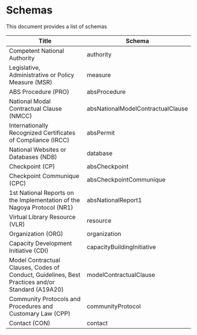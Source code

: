 # Schemas 

This document provides a list of schemas

| Title                  | Schema                                             |
|------------------------|----------------------------------------------------|
| Competent National Authority                                             | authority                          |
| Legislative, Administrative or Policy Measure (MSR)                      | measure                            |
| ABS Procedure (PRO)                                                      | absProcedure                       |
| National Modal Contractual Clause (NMCC)                                 | absNationalModelContractualClause  |
| Internationally Recognized Certificates of Compliance (IRCC)             | absPermit                          |
| National Websites or Databases (NDB)                                     | database                           |
| Checkpoint (CP)                                                          | absCheckpoint                      |
| Checkpoint Communique (CPC)                                              | absCheckpointCommunique            |
| 1st National Reports on the Implementation of the Nagoya Protocol (NR1)  | absNationalReport1                 |
| Virtual Library Resource (VLR)                                           | resource                           |
| Organization (ORG)                                                       | organization                       |
| Capacity Development Initiative (CDI)                                    | capacityBuildingInitiative         |
| Model Contractual Clauses, Codes of Conduct, Guidelines, Best Practices and/or Standard (A19A20)     | modelContractualClause             |
| Community Protocols and Procedures and Customary Law (CPP)                | communityProtocol                  |
| Contact (CON)                                                             | contact                            |


